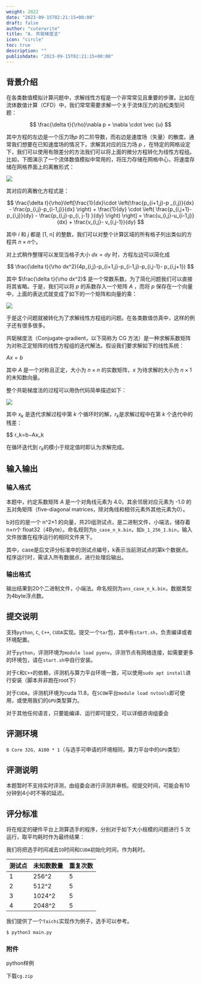 ```yaml
---
weight: 2022
date: "2023-09-15T02:21:15+00:00"
draft: false
author: "cuterwrite"
title: "A. 共轭梯度法"
icon: "circle"
toc: true
description: ""
publishdate: "2023-09-15T02:21:15+00:00"
---
```


## 背景介绍

在各类数值模拟计算问题中，求解线性方程是一个非常常见且重要的步骤。比如在流体数值计算（CFD）中，我们常常需要求解一个关于流体压力的泊松类型问题：

$$
\frac{\delta t}{\rho}\nabla p = \nabla \cdot \vec {u}
$$

其中方程的左边是一个压力场$p$ 的二阶导数，而右边是速度场（矢量）的散度。通常我们想要在已知速度场的情况下，求解其对应的压力场 $p$ ，在特定的网格设定下，我们可以使用有限差分的方法我们可以将上面的微分方程转化为线性方程组。比如，下图演示了一个流体数值模拟中常用的，将压力存储在网格中心，将速度存储在网格界面上的离散形式：

![](https://cuterwrite-1302252842.file.myqcloud.com/img/grid.png)

其对应的离散化方程式是：

$$
\frac{\delta t}{\rho}\left[\frac{1}{dx}\cdot \left(\frac{p_{i+1,j}-p
_{i,j}}{dx} - \frac{p_{i,j}-p_{i-1,j}}{dx} \right) + \frac{1}{dy}
\cdot \left( \frac{p_{i,j+1}-p_{i,j}}{dy} - \frac{p_{i,j}-p_{i, j-1}
}{dy} \right) \right] = \frac{u_{i,j}-u_{i-1,j}}{dx} + \frac{v_{i,j}-
v_{i,j-1}}{dy}
$$

其中 $i$ 和 $j$ 都是 [1, n] 的整数，我们可以对整个计算区域的所有格子列出类似的方程共 $n×n$个。

对上式稍作整理可以发现当格子大小 $dx=dy$ 时，方程左边可以简化成

$$
\frac{\delta t}{\rho dx^2}(4p_{i,j}-p_{i+1,j}-p_{i-1,j}-p_{i,j-1}-
p_{i,j+1})
$$

其中 $\frac{\delta t}{\rho dx^2}$ 是一个常数系数，为了简化问题我们可以直接将其省略。于是，我们可以将 $p$ 的系数存入一个矩阵 $A$ ，而将 $p$ 保存在一个向量中，上面的表达式就变成了如下的一个矩阵和向量的乘：

![](https://cuterwrite-1302252842.file.myqcloud.com/img/matrix.png)

于是这个问题就被转化为了求解线性方程组的问题。在各类数值仿真中，这样的例子还有很多很多。

共轭梯度法（Conjugate-gradient，以下简称为 CG 方法）是一种求解系数矩阵为对称正定矩阵的线性方程组的迭代解法。假设我们要求解如下的线性系统：

$Ax=b$

其中 $A$ 是一个对称且正定，大小为 $n×n$ 的实数矩阵，$x$ 为待求解的大小为 $n×1$ 的未知数向量。

整个共轭梯度法的过程可以用伪代码简单描述如下：

![](https://cuterwrite-1302252842.file.myqcloud.com/img/algo.png)

其中 $x_k$​ 是迭代求解过程中第 $k$ 个循环时的解，$r_k​$ 是求解过程中在第 $k$ 个迭代中的残差：

$$
r_k​=b−Ax_k
$​$

在循环迭代到 $r_k​$ 的模小于规定值时即认为求解完成。

## 输入输出

### 输入格式

本题中，约定系数矩阵 $A$ 是一个对角线元素为 4.0，其余邻居对应元素为 -1.0 的五对角矩阵（five-diagonal matrices，除对角线和相邻元素外其他元素为0）。

b对应的是一个 n^2×1 的向量，共20组测试点，是二进制文件，小端法，储存着n×n个 float32（4Byte）。命名规则为`b_case_n_k.bin`，如`b_1_256_1.bin`，输入文件放置在程序运行的相同文件夹下。

其中，case是后文评分标准中的测试点编号，k表示当前测试点的第k个数据点。程序运行时，需读入所有数据点，进行处理后输出。

### 输出格式

输出结果到20个二进制文件，小端法。命名规则为`ans_case_n_k.bin`，数据类型为4byte浮点数。

## 提交说明

支持`python`, `C`, `C++`, `CUDA`实现。提交一个`tar`包，其中有`start.sh`，负责编译或者环境配置。

对于`python`，评测环境为`module load pyenv`。评测节点有网络连接，如需要更多的环境包，请在`start.sh`中自行安装。

对于`C`和`C++`的依赖，评测机与算力平台环境一致，可以使用`sudo apt install`进行安装（脚本并非跑在root下）

对于`CUDA`，评测机环境为cuda 11.8，在`SCOW`平台`module load nvtools`即可使用，或使用我们的`GPU`类型算力。

对于其他任何语言，只要能编译、运行即可提交，可以详细咨询组委会

## 评测环境

`8 Core 32G, A100 * 1`（与选手可申请的环境相同，算力平台中的`GPU`类型）

## 评测说明

本题暂时不支持实时评测，由组委会进行评测并审核。视提交时间，可能会有10分钟到4小时不等的延迟。

## 评分标准

将在规定的硬件平台上测算选手的程序，分别对于如下大小规模的问题进行 5 次运行，取平均耗时作为最终结果：

我们将把选手时间减去`IO`时间和`CUDA`初始化时间，作为耗时。

| 测试点 | 未知数数量  | 重复次数 |
| --- | ------ | ---- |
| 1   | 256^2  | 5    |
| 2   | 512^2  | 5    |
| 3   | 1024^2 | 5    |
| 4   | 2048^2 | 5    |

我们提供了一个`Taichi`实现作为例子，选手可以参考。

```bash
$ python3 main.py
```

### 附件

python样例

下载`cg.zip`
